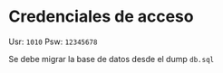 # Credenciales de acceso
Usr: `1010`
Psw: `12345678`

Se debe migrar la base de datos desde el dump `db.sql`